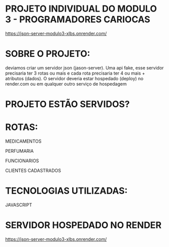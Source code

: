 # PROJETO INDIVIDUAL DO MODULO 3 - PROGRAMADORES CARIOCAS

https://json-server-modulo3-xlbs.onrender.com/

# SOBRE O PROJETO:

deviamos criar um servidor json (jason-server). Uma api fake,
esse servidor precisaria ter 3 rotas ou mais
e cada rota precisaria ter 4 ou mais + atributos (dados).
O servidor deveria estar hospedado (deploy) no render.com ou em qualquer outro serviço de hospedagem

# PROJETO ESTÃO SERVIDOS?

# ROTAS:

MEDICAMENTOS

PERFUMARIA

FUNCIONARIOS

CLIENTES CADASTRADOS


# TECNOLOGIAS UTILIZADAS:
JAVASCRIPT


# SERVIDOR HOSPEDADO NO RENDER
https://json-server-modulo3-xlbs.onrender.com/
